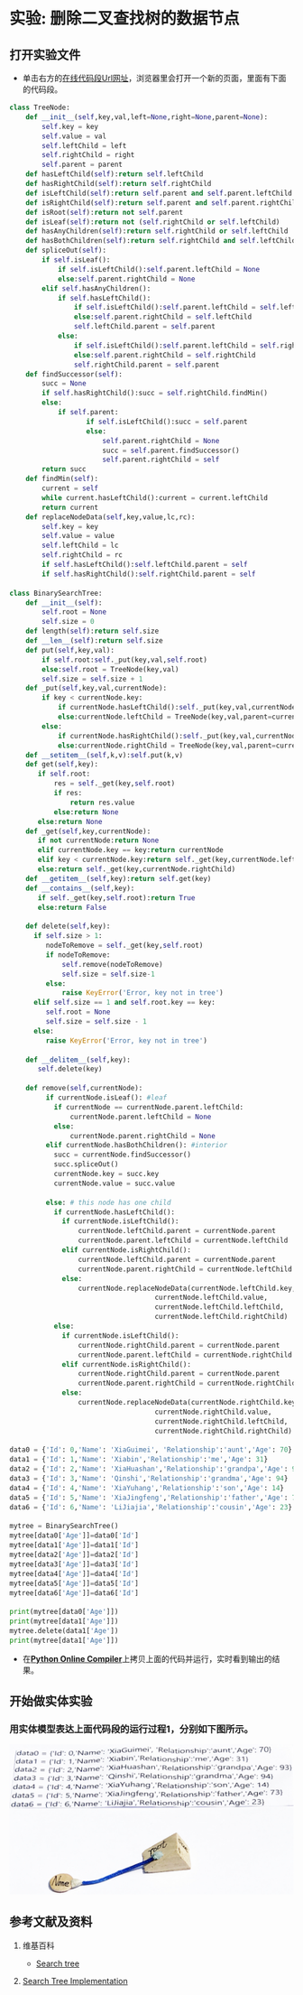 # 实验: 删除二叉查找树的数据节点

## 打开实验文件

- 单击右方的[在线代码段Url网址](http://www.pythontutor.com/visualize.html#code=class%20TreeNode%3A%0A%20%20%20%20def%20__init__%28self,key,val,left%3DNone,right%3DNone,parent%3DNone%29%3A%0A%20%20%20%20%20%20%20%20self.key%20%3D%20key%0A%20%20%20%20%20%20%20%20self.value%20%3D%20val%0A%20%20%20%20%20%20%20%20self.leftChild%20%3D%20left%0A%20%20%20%20%20%20%20%20self.rightChild%20%3D%20right%0A%20%20%20%20%20%20%20%20self.parent%20%3D%20parent%0A%20%20%20%20def%20hasLeftChild%28self%29%3Areturn%20self.leftChild%0A%20%20%20%20def%20hasRightChild%28self%29%3Areturn%20self.rightChild%0A%20%20%20%20def%20isLeftChild%28self%29%3Areturn%20self.parent%20and%20self.parent.leftChild%20%3D%3D%20self%0A%20%20%20%20def%20isRightChild%28self%29%3Areturn%20self.parent%20and%20self.parent.rightChild%20%3D%3D%20self%0A%20%20%20%20def%20isRoot%28self%29%3Areturn%20not%20self.parent%0A%20%20%20%20def%20isLeaf%28self%29%3Areturn%20not%20%28self.rightChild%20or%20self.leftChild%29%0A%20%20%20%20def%20hasAnyChildren%28self%29%3Areturn%20self.rightChild%20or%20self.leftChild%0A%20%20%20%20def%20hasBothChildren%28self%29%3Areturn%20self.rightChild%20and%20self.leftChild%0A%20%20%20%20def%20spliceOut%28self%29%3A%0A%20%20%20%20%20%20%20%20if%20self.isLeaf%28%29%3A%0A%20%20%20%20%20%20%20%20%20%20%20%20if%20self.isLeftChild%28%29%3Aself.parent.leftChild%20%3D%20None%0A%20%20%20%20%20%20%20%20%20%20%20%20else%3Aself.parent.rightChild%20%3D%20None%0A%20%20%20%20%20%20%20%20elif%20self.hasAnyChildren%28%29%3A%0A%20%20%20%20%20%20%20%20%20%20%20%20if%20self.hasLeftChild%28%29%3A%0A%20%20%20%20%20%20%20%20%20%20%20%20%20%20%20%20if%20self.isLeftChild%28%29%3Aself.parent.leftChild%20%3D%20self.leftChild%0A%20%20%20%20%20%20%20%20%20%20%20%20%20%20%20%20else%3Aself.parent.rightChild%20%3D%20self.leftChild%0A%20%20%20%20%20%20%20%20%20%20%20%20%20%20%20%20self.leftChild.parent%20%3D%20self.parent%0A%20%20%20%20%20%20%20%20%20%20%20%20else%3A%0A%20%20%20%20%20%20%20%20%20%20%20%20%20%20%20%20if%20self.isLeftChild%28%29%3Aself.parent.leftChild%20%3D%20self.rightChild%0A%20%20%20%20%20%20%20%20%20%20%20%20%20%20%20%20else%3Aself.parent.rightChild%20%3D%20self.rightChild%0A%20%20%20%20%20%20%20%20%20%20%20%20%20%20%20%20self.rightChild.parent%20%3D%20self.parent%0A%20%20%20%20def%20findSuccessor%28self%29%3A%0A%20%20%20%20%20%20%20%20succ%20%3D%20None%0A%20%20%20%20%20%20%20%20if%20self.hasRightChild%28%29%3Asucc%20%3D%20self.rightChild.findMin%28%29%0A%20%20%20%20%20%20%20%20else%3A%0A%20%20%20%20%20%20%20%20%20%20%20%20if%20self.parent%3A%0A%20%20%20%20%20%20%20%20%20%20%20%20%20%20%20%20%20%20%20if%20self.isLeftChild%28%29%3Asucc%20%3D%20self.parent%0A%20%20%20%20%20%20%20%20%20%20%20%20%20%20%20%20%20%20%20else%3A%0A%20%20%20%20%20%20%20%20%20%20%20%20%20%20%20%20%20%20%20%20%20%20%20self.parent.rightChild%20%3D%20None%0A%20%20%20%20%20%20%20%20%20%20%20%20%20%20%20%20%20%20%20%20%20%20%20succ%20%3D%20self.parent.findSuccessor%28%29%0A%20%20%20%20%20%20%20%20%20%20%20%20%20%20%20%20%20%20%20%20%20%20%20self.parent.rightChild%20%3D%20self%0A%20%20%20%20%20%20%20%20return%20succ%0A%20%20%20%20def%20findMin%28self%29%3A%0A%20%20%20%20%20%20%20%20current%20%3D%20self%0A%20%20%20%20%20%20%20%20while%20current.hasLeftChild%28%29%3Acurrent%20%3D%20current.leftChild%0A%20%20%20%20%20%20%20%20return%20current%0A%20%20%20%20def%20replaceNodeData%28self,key,value,lc,rc%29%3A%0A%20%20%20%20%20%20%20%20self.key%20%3D%20key%0A%20%20%20%20%20%20%20%20self.value%20%3D%20value%0A%20%20%20%20%20%20%20%20self.leftChild%20%3D%20lc%0A%20%20%20%20%20%20%20%20self.rightChild%20%3D%20rc%0A%20%20%20%20%20%20%20%20if%20self.hasLeftChild%28%29%3Aself.leftChild.parent%20%3D%20self%0A%20%20%20%20%20%20%20%20if%20self.hasRightChild%28%29%3Aself.rightChild.parent%20%3D%20self%0A%0Aclass%20BinarySearchTree%3A%0A%20%20%20%20def%20__init__%28self%29%3A%0A%20%20%20%20%20%20%20%20self.root%20%3D%20None%0A%20%20%20%20%20%20%20%20self.size%20%3D%200%0A%20%20%20%20def%20length%28self%29%3Areturn%20self.size%0A%20%20%20%20def%20__len__%28self%29%3Areturn%20self.size%0A%20%20%20%20def%20put%28self,key,val%29%3A%0A%20%20%20%20%20%20%20%20if%20self.root%3Aself._put%28key,val,self.root%29%0A%20%20%20%20%20%20%20%20else%3Aself.root%20%3D%20TreeNode%28key,val%29%0A%20%20%20%20%20%20%20%20self.size%20%3D%20self.size%20%2B%201%0A%20%20%20%20def%20_put%28self,key,val,currentNode%29%3A%0A%20%20%20%20%20%20%20%20if%20key%20%3C%20currentNode.key%3A%0A%20%20%20%20%20%20%20%20%20%20%20%20if%20currentNode.hasLeftChild%28%29%3Aself._put%28key,val,currentNode.leftChild%29%0A%20%20%20%20%20%20%20%20%20%20%20%20else%3AcurrentNode.leftChild%20%3D%20TreeNode%28key,val,parent%3DcurrentNode%29%0A%20%20%20%20%20%20%20%20else%3A%0A%20%20%20%20%20%20%20%20%20%20%20%20if%20currentNode.hasRightChild%28%29%3Aself._put%28key,val,currentNode.rightChild%29%0A%20%20%20%20%20%20%20%20%20%20%20%20else%3AcurrentNode.rightChild%20%3D%20TreeNode%28key,val,parent%3DcurrentNode%29%0A%20%20%20%20def%20__setitem__%28self,k,v%29%3Aself.put%28k,v%29%0A%20%20%20%20def%20get%28self,key%29%3A%0A%20%20%20%20%20%20%20if%20self.root%3A%0A%20%20%20%20%20%20%20%20%20%20%20res%20%3D%20self._get%28key,self.root%29%0A%20%20%20%20%20%20%20%20%20%20%20if%20res%3A%20%20%20%20%20%20%20%20%0A%20%20%20%20%20%20%20%20%20%20%20%20%20%20%20return%20res.value%0A%20%20%20%20%20%20%20%20%20%20%20else%3Areturn%20None%0A%20%20%20%20%20%20%20else%3Areturn%20None%0A%20%20%20%20def%20_get%28self,key,currentNode%29%3A%0A%20%20%20%20%20%20%20if%20not%20currentNode%3Areturn%20None%0A%20%20%20%20%20%20%20elif%20currentNode.key%20%3D%3D%20key%3Areturn%20currentNode%0A%20%20%20%20%20%20%20elif%20key%20%3C%20currentNode.key%3Areturn%20self._get%28key,currentNode.leftChild%29%0A%20%20%20%20%20%20%20else%3Areturn%20self._get%28key,currentNode.rightChild%29%0A%20%20%20%20def%20__getitem__%28self,key%29%3Areturn%20self.get%28key%29%0A%20%20%20%20def%20__contains__%28self,key%29%3A%0A%20%20%20%20%20%20%20if%20self._get%28key,self.root%29%3Areturn%20True%0A%20%20%20%20%20%20%20else%3Areturn%20False%0A%0A%20%20%20%20def%20delete%28self,key%29%3A%0A%20%20%20%20%20%20if%20self.size%20%3E%201%3A%0A%20%20%20%20%20%20%20%20%20nodeToRemove%20%3D%20self._get%28key,self.root%29%0A%20%20%20%20%20%20%20%20%20if%20nodeToRemove%3A%0A%20%20%20%20%20%20%20%20%20%20%20%20%20self.remove%28nodeToRemove%29%0A%20%20%20%20%20%20%20%20%20%20%20%20%20self.size%20%3D%20self.size-1%0A%20%20%20%20%20%20%20%20%20else%3A%0A%20%20%20%20%20%20%20%20%20%20%20%20%20raise%20KeyError%28'Error,%20key%20not%20in%20tree'%29%0A%20%20%20%20%20%20elif%20self.size%20%3D%3D%201%20and%20self.root.key%20%3D%3D%20key%3A%0A%20%20%20%20%20%20%20%20%20self.root%20%3D%20None%0A%20%20%20%20%20%20%20%20%20self.size%20%3D%20self.size%20-%201%0A%20%20%20%20%20%20else%3A%0A%20%20%20%20%20%20%20%20%20raise%20KeyError%28'Error,%20key%20not%20in%20tree'%29%0A%0A%20%20%20%20def%20__delitem__%28self,key%29%3A%0A%20%20%20%20%20%20%20self.delete%28key%29%0A%0A%20%20%20%20def%20remove%28self,currentNode%29%3A%0A%20%20%20%20%20%20%20%20%20if%20currentNode.isLeaf%28%29%3A%20%23leaf%0A%20%20%20%20%20%20%20%20%20%20%20if%20currentNode%20%3D%3D%20currentNode.parent.leftChild%3A%0A%20%20%20%20%20%20%20%20%20%20%20%20%20%20%20currentNode.parent.leftChild%20%3D%20None%0A%20%20%20%20%20%20%20%20%20%20%20else%3A%0A%20%20%20%20%20%20%20%20%20%20%20%20%20%20%20currentNode.parent.rightChild%20%3D%20None%0A%20%20%20%20%20%20%20%20%20elif%20currentNode.hasBothChildren%28%29%3A%20%23interior%0A%20%20%20%20%20%20%20%20%20%20%20succ%20%3D%20currentNode.findSuccessor%28%29%0A%20%20%20%20%20%20%20%20%20%20%20succ.spliceOut%28%29%0A%20%20%20%20%20%20%20%20%20%20%20currentNode.key%20%3D%20succ.key%0A%20%20%20%20%20%20%20%20%20%20%20currentNode.value%20%3D%20succ.value%0A%0A%20%20%20%20%20%20%20%20%20else%3A%20%23%20this%20node%20has%20one%20child%0A%20%20%20%20%20%20%20%20%20%20%20if%20currentNode.hasLeftChild%28%29%3A%0A%20%20%20%20%20%20%20%20%20%20%20%20%20if%20currentNode.isLeftChild%28%29%3A%0A%20%20%20%20%20%20%20%20%20%20%20%20%20%20%20%20%20currentNode.leftChild.parent%20%3D%20currentNode.parent%0A%20%20%20%20%20%20%20%20%20%20%20%20%20%20%20%20%20currentNode.parent.leftChild%20%3D%20currentNode.leftChild%0A%20%20%20%20%20%20%20%20%20%20%20%20%20elif%20currentNode.isRightChild%28%29%3A%0A%20%20%20%20%20%20%20%20%20%20%20%20%20%20%20%20%20currentNode.leftChild.parent%20%3D%20currentNode.parent%0A%20%20%20%20%20%20%20%20%20%20%20%20%20%20%20%20%20currentNode.parent.rightChild%20%3D%20currentNode.leftChild%0A%20%20%20%20%20%20%20%20%20%20%20%20%20else%3A%0A%20%20%20%20%20%20%20%20%20%20%20%20%20%20%20%20%20currentNode.replaceNodeData%28currentNode.leftChild.key,%0A%20%20%20%20%20%20%20%20%20%20%20%20%20%20%20%20%20%20%20%20%20%20%20%20%20%20%20%20%20%20%20%20%20%20%20%20currentNode.leftChild.value,%0A%20%20%20%20%20%20%20%20%20%20%20%20%20%20%20%20%20%20%20%20%20%20%20%20%20%20%20%20%20%20%20%20%20%20%20%20currentNode.leftChild.leftChild,%0A%20%20%20%20%20%20%20%20%20%20%20%20%20%20%20%20%20%20%20%20%20%20%20%20%20%20%20%20%20%20%20%20%20%20%20%20currentNode.leftChild.rightChild%29%0A%20%20%20%20%20%20%20%20%20%20%20else%3A%0A%20%20%20%20%20%20%20%20%20%20%20%20%20if%20currentNode.isLeftChild%28%29%3A%0A%20%20%20%20%20%20%20%20%20%20%20%20%20%20%20%20%20currentNode.rightChild.parent%20%3D%20currentNode.parent%0A%20%20%20%20%20%20%20%20%20%20%20%20%20%20%20%20%20currentNode.parent.leftChild%20%3D%20currentNode.rightChild%0A%20%20%20%20%20%20%20%20%20%20%20%20%20elif%20currentNode.isRightChild%28%29%3A%0A%20%20%20%20%20%20%20%20%20%20%20%20%20%20%20%20%20currentNode.rightChild.parent%20%3D%20currentNode.parent%0A%20%20%20%20%20%20%20%20%20%20%20%20%20%20%20%20%20currentNode.parent.rightChild%20%3D%20currentNode.rightChild%0A%20%20%20%20%20%20%20%20%20%20%20%20%20else%3A%0A%20%20%20%20%20%20%20%20%20%20%20%20%20%20%20%20%20currentNode.replaceNodeData%28currentNode.rightChild.key,%0A%20%20%20%20%20%20%20%20%20%20%20%20%20%20%20%20%20%20%20%20%20%20%20%20%20%20%20%20%20%20%20%20%20%20%20%20currentNode.rightChild.value,%0A%20%20%20%20%20%20%20%20%20%20%20%20%20%20%20%20%20%20%20%20%20%20%20%20%20%20%20%20%20%20%20%20%20%20%20%20currentNode.rightChild.leftChild,%0A%20%20%20%20%20%20%20%20%20%20%20%20%20%20%20%20%20%20%20%20%20%20%20%20%20%20%20%20%20%20%20%20%20%20%20%20currentNode.rightChild.rightChild%29%0A%0Adata0%20%3D%20%7B'Id'%3A%200,'Name'%3A%20'XiaGuimei',%20'Relationship'%3A'aunt','Age'%3A%2070%7D%0Adata1%20%3D%20%7B'Id'%3A%201,'Name'%3A%20'Xiabin','Relationship'%3A'me','Age'%3A%2031%7D%0Adata2%20%3D%20%7B'Id'%3A%202,'Name'%3A%20'XiaHuashan','Relationship'%3A'grandpa','Age'%3A%2093%7D%0Adata3%20%3D%20%7B'Id'%3A%203,'Name'%3A%20'Qinshi','Relationship'%3A'grandma','Age'%3A%2094%7D%0Adata4%20%3D%20%7B'Id'%3A%204,'Name'%3A%20'XiaYuhang','Relationship'%3A'son','Age'%3A%2014%7D%0Adata5%20%3D%20%7B'Id'%3A%205,'Name'%3A%20'XiaJingfeng','Relationship'%3A'father','Age'%3A%2073%7D%0Adata6%20%3D%20%7B'Id'%3A%206,'Name'%3A%20'LiJiajia','Relationship'%3A'cousin','Age'%3A%2023%7D%0A%0Amytree%20%3D%20BinarySearchTree%28%29%0Amytree%5Bdata0%5B'Age'%5D%5D%3Ddata0%5B'Id'%5D%0Amytree%5Bdata1%5B'Age'%5D%5D%3Ddata1%5B'Id'%5D%0Amytree%5Bdata2%5B'Age'%5D%5D%3Ddata2%5B'Id'%5D%0Amytree%5Bdata3%5B'Age'%5D%5D%3Ddata3%5B'Id'%5D%0Amytree%5Bdata4%5B'Age'%5D%5D%3Ddata4%5B'Id'%5D%0Amytree%5Bdata5%5B'Age'%5D%5D%3Ddata5%5B'Id'%5D%0Amytree%5Bdata6%5B'Age'%5D%5D%3Ddata6%5B'Id'%5D%0A%0Aprint%28mytree%5Bdata0%5B'Age'%5D%5D%29%0Aprint%28mytree%5Bdata1%5B'Age'%5D%5D%29%0Amytree.delete%28data1%5B'Age'%5D%29%0Aprint%28mytree%5Bdata1%5B'Age'%5D%5D%29&cumulative=false&heapPrimitives=nevernest&mode=edit&origin=opt-frontend.js&py=py3anaconda&rawInputLstJSON=%5B%5D&textReferences=false)，浏览器里会打开一个新的页面，里面有下面的代码段。

```python
class TreeNode:
    def __init__(self,key,val,left=None,right=None,parent=None):
        self.key = key
        self.value = val
        self.leftChild = left
        self.rightChild = right
        self.parent = parent
    def hasLeftChild(self):return self.leftChild
    def hasRightChild(self):return self.rightChild
    def isLeftChild(self):return self.parent and self.parent.leftChild == self
    def isRightChild(self):return self.parent and self.parent.rightChild == self
    def isRoot(self):return not self.parent
    def isLeaf(self):return not (self.rightChild or self.leftChild)
    def hasAnyChildren(self):return self.rightChild or self.leftChild
    def hasBothChildren(self):return self.rightChild and self.leftChild
    def spliceOut(self):
        if self.isLeaf():
            if self.isLeftChild():self.parent.leftChild = None
            else:self.parent.rightChild = None
        elif self.hasAnyChildren():
            if self.hasLeftChild():
                if self.isLeftChild():self.parent.leftChild = self.leftChild
                else:self.parent.rightChild = self.leftChild
                self.leftChild.parent = self.parent
            else:
                if self.isLeftChild():self.parent.leftChild = self.rightChild
                else:self.parent.rightChild = self.rightChild
                self.rightChild.parent = self.parent
    def findSuccessor(self):
        succ = None
        if self.hasRightChild():succ = self.rightChild.findMin()
        else:
            if self.parent:
                   if self.isLeftChild():succ = self.parent
                   else:
                       self.parent.rightChild = None
                       succ = self.parent.findSuccessor()
                       self.parent.rightChild = self
        return succ
    def findMin(self):
        current = self
        while current.hasLeftChild():current = current.leftChild
        return current
    def replaceNodeData(self,key,value,lc,rc):
        self.key = key
        self.value = value
        self.leftChild = lc
        self.rightChild = rc
        if self.hasLeftChild():self.leftChild.parent = self
        if self.hasRightChild():self.rightChild.parent = self

class BinarySearchTree:
    def __init__(self):
        self.root = None
        self.size = 0
    def length(self):return self.size
    def __len__(self):return self.size
    def put(self,key,val):
        if self.root:self._put(key,val,self.root)
        else:self.root = TreeNode(key,val)
        self.size = self.size + 1
    def _put(self,key,val,currentNode):
        if key < currentNode.key:
            if currentNode.hasLeftChild():self._put(key,val,currentNode.leftChild)
            else:currentNode.leftChild = TreeNode(key,val,parent=currentNode)
        else:
            if currentNode.hasRightChild():self._put(key,val,currentNode.rightChild)
            else:currentNode.rightChild = TreeNode(key,val,parent=currentNode)
    def __setitem__(self,k,v):self.put(k,v)
    def get(self,key):
       if self.root:
           res = self._get(key,self.root)
           if res:        
               return res.value
           else:return None
       else:return None
    def _get(self,key,currentNode):
       if not currentNode:return None
       elif currentNode.key == key:return currentNode
       elif key < currentNode.key:return self._get(key,currentNode.leftChild)
       else:return self._get(key,currentNode.rightChild)
    def __getitem__(self,key):return self.get(key)
    def __contains__(self,key):
       if self._get(key,self.root):return True
       else:return False

    def delete(self,key):
      if self.size > 1:
         nodeToRemove = self._get(key,self.root)
         if nodeToRemove:
             self.remove(nodeToRemove)
             self.size = self.size-1
         else:
             raise KeyError('Error, key not in tree')
      elif self.size == 1 and self.root.key == key:
         self.root = None
         self.size = self.size - 1
      else:
         raise KeyError('Error, key not in tree')

    def __delitem__(self,key):
       self.delete(key)

    def remove(self,currentNode):
         if currentNode.isLeaf(): #leaf
           if currentNode == currentNode.parent.leftChild:
               currentNode.parent.leftChild = None
           else:
               currentNode.parent.rightChild = None
         elif currentNode.hasBothChildren(): #interior
           succ = currentNode.findSuccessor()
           succ.spliceOut()
           currentNode.key = succ.key
           currentNode.value = succ.value

         else: # this node has one child
           if currentNode.hasLeftChild():
             if currentNode.isLeftChild():
                 currentNode.leftChild.parent = currentNode.parent
                 currentNode.parent.leftChild = currentNode.leftChild
             elif currentNode.isRightChild():
                 currentNode.leftChild.parent = currentNode.parent
                 currentNode.parent.rightChild = currentNode.leftChild
             else:
                 currentNode.replaceNodeData(currentNode.leftChild.key,
                                    currentNode.leftChild.value,
                                    currentNode.leftChild.leftChild,
                                    currentNode.leftChild.rightChild)
           else:
             if currentNode.isLeftChild():
                 currentNode.rightChild.parent = currentNode.parent
                 currentNode.parent.leftChild = currentNode.rightChild
             elif currentNode.isRightChild():
                 currentNode.rightChild.parent = currentNode.parent
                 currentNode.parent.rightChild = currentNode.rightChild
             else:
                 currentNode.replaceNodeData(currentNode.rightChild.key,
                                    currentNode.rightChild.value,
                                    currentNode.rightChild.leftChild,
                                    currentNode.rightChild.rightChild)

data0 = {'Id': 0,'Name': 'XiaGuimei', 'Relationship':'aunt','Age': 70}
data1 = {'Id': 1,'Name': 'Xiabin','Relationship':'me','Age': 31}
data2 = {'Id': 2,'Name': 'XiaHuashan','Relationship':'grandpa','Age': 93}
data3 = {'Id': 3,'Name': 'Qinshi','Relationship':'grandma','Age': 94}
data4 = {'Id': 4,'Name': 'XiaYuhang','Relationship':'son','Age': 14}
data5 = {'Id': 5,'Name': 'XiaJingfeng','Relationship':'father','Age': 73}
data6 = {'Id': 6,'Name': 'LiJiajia','Relationship':'cousin','Age': 23}

mytree = BinarySearchTree()
mytree[data0['Age']]=data0['Id']
mytree[data1['Age']]=data1['Id']
mytree[data2['Age']]=data2['Id']
mytree[data3['Age']]=data3['Id']
mytree[data4['Age']]=data4['Id']
mytree[data5['Age']]=data5['Id']
mytree[data6['Age']]=data6['Id']

print(mytree[data0['Age']])
print(mytree[data1['Age']])
mytree.delete(data1['Age'])
print(mytree[data1['Age']])
```

- 在[**Python Online Compiler**](https://repl.it/languages/Python3)上拷贝上面的代码并运行，实时看到输出的结果。

## 开始做实体实验

### 用实体模型表达上面代码段的运行过程1，分别如下图所示。

![](/images/章4-理解基本的数据结构/创建二叉查找树的类并添加数据节点/1a1.jpg)


## 参考文献及资料

1. 维基百科
	- [Search tree](https://en.wikipedia.org/wiki/Search_tree) 

2. [Search Tree Implementation](https://runestone.academy/runestone/books/published/pythonds/Trees/SearchTreeImplementation.html) 
